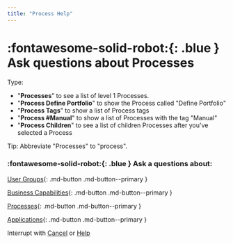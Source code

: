 ```yaml
---
title: "Process Help"
---
```


# :fontawesome-solid-robot:{: .blue } Ask questions about Processes

Type: 

- "**Processes**" to see a list of level 1 Processes. 
- "**Process Define Portfolio**" to show the Process called "Define Portfolio"
- "**Process Tags**" to show a list of Process tags
- "**Process #Manual**" to show a list of Processes with the tag "Manual"
- "**Process Children**" to see a list of children Processes after you've selected a Process

Tip: Abbreviate "Processes" to "process".

### :fontawesome-solid-robot:{: .blue } Ask a questions about:

[User Groups](../help-user-group/){: .md-button .md-button--primary }

[Business Capabilities](../help-business-capability/){: .md-button .md-button--primary }

[Processes](../help-process/){: .md-button .md-button--primary }

[Applications](../help-application/){: .md-button .md-button--primary }

Interrupt with [Cancel](../cancel/) or [Help](../help/)
